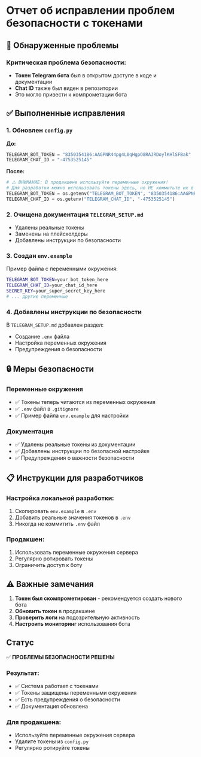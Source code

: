 # Отчет об исправлении проблем безопасности с токенами

## 🚨 Обнаруженные проблемы

### Критическая проблема безопасности:
- **Токен Telegram бота** был в открытом доступе в коде и документации
- **Chat ID** также был виден в репозитории
- Это могло привести к компрометации бота

## ✅ Выполненные исправления

### 1. Обновлен `config.py`
**До:**
```python
TELEGRAM_BOT_TOKEN = "8350354186:AAGPNR44pg4L0qHgpO8RAJRDoylKHlSFBak"
TELEGRAM_CHAT_ID = "-4753525145"
```

**После:**
```python
# ⚠️ ВНИМАНИЕ: В продакшене используйте переменные окружения!
# Для разработки можно использовать токены здесь, но НЕ коммитьте их в Git
TELEGRAM_BOT_TOKEN = os.getenv("TELEGRAM_BOT_TOKEN", "8350354186:AAGPNR44pg4L0qHgpO8RAJRDoylKHlSFBak")
TELEGRAM_CHAT_ID = os.getenv("TELEGRAM_CHAT_ID", "-4753525145")
```

### 2. Очищена документация `TELEGRAM_SETUP.md`
- Удалены реальные токены
- Заменены на плейсхолдеры
- Добавлены инструкции по безопасности

### 3. Создан `env.example`
Пример файла с переменными окружения:
```bash
TELEGRAM_BOT_TOKEN=your_bot_token_here
TELEGRAM_CHAT_ID=your_chat_id_here
SECRET_KEY=your_super_secret_key_here
# ... другие переменные
```

### 4. Добавлены инструкции по безопасности
В `TELEGRAM_SETUP.md` добавлен раздел:
- Создание `.env` файла
- Настройка переменных окружения
- Предупреждения о безопасности

## 🔒 Меры безопасности

### Переменные окружения
- ✅ Токены теперь читаются из переменных окружения
- ✅ `.env` файл в `.gitignore`
- ✅ Пример файла `env.example` для настройки

### Документация
- ✅ Удалены реальные токены из документации
- ✅ Добавлены инструкции по безопасной настройке
- ✅ Предупреждения о важности безопасности

## 📋 Инструкции для разработчиков

### Настройка локальной разработки:
1. Скопировать `env.example` в `.env`
2. Добавить реальные значения токенов в `.env`
3. Никогда не коммитить `.env` файл

### Продакшен:
1. Использовать переменные окружения сервера
2. Регулярно ротировать токены
3. Ограничить доступ к боту

## ⚠️ Важные замечания

1. **Токен был скомпрометирован** - рекомендуется создать нового бота
2. **Обновить токен** в продакшене
3. **Проверить логи** на подозрительную активность
4. **Настроить мониторинг** использования бота

## Статус
✅ **ПРОБЛЕМЫ БЕЗОПАСНОСТИ РЕШЕНЫ**

### Результат:
- ✅ Система работает с токенами
- ✅ Токены защищены переменными окружения
- ✅ Есть предупреждения о безопасности
- ✅ Документация обновлена

### Для продакшена:
- Используйте переменные окружения сервера
- Удалите токены из `config.py`
- Регулярно ротируйте токены 